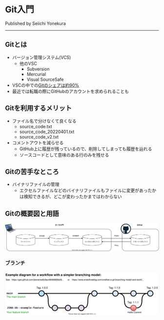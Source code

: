 # Git入門

Published by Seiichi Yonekura

---

## Gitとは

- バージョン管理システム(VCS)
    - 他のVSC
        - Subversion
        - Mercurial
        - Visual SourceSafe
- VSCの中での[Gitのシェアは約90%](https://insights.stackoverflow.com/survey/2018#work-_-version-control)
- 最近では転職の際にGitHubのアカウントを求められることも

## Gitを利用するメリット

- ファイル名で分けなくて良くなる
    - source_code.txt
    - source_code_20220401.txt
    - source_code_v2.txt
- コメントアウトを減らせる
    - GitHub上に履歴が残っているので、削除してしまっても履歴を辿れる
    - ソースコードとして意味のある行のみを残せる

## Gitの苦手なところ

- バイナリファイルの管理
  - エクセルファイルなどのバイナリファイルもファイルに変更があったかは検知できるが、どこが変わったかまではわからない

## Gitの概要図と用語

![概要図](images/git.drawio.svg)

### ブランチ

![ブランチ](image/../images/git-branch.drawio.svg)


